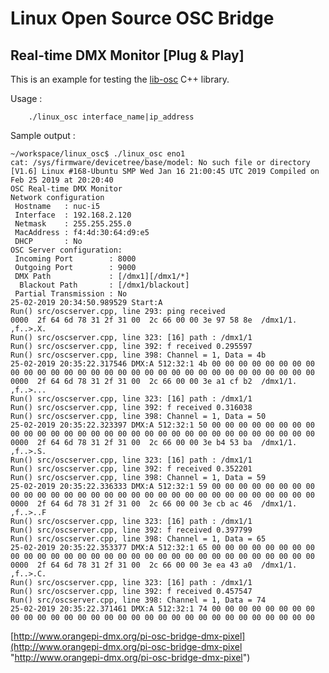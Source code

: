 # Linux Open Source OSC Bridge #
## Real-time DMX Monitor [Plug & Play] ##

This is an example for testing the [lib-osc](https://github.com/vanvught/rpidmx512/tree/master/lib-osc) C++ library.

Usage :

		./linux_osc interface_name|ip_address

Sample output :
	
	~/workspace/linux_osc$ ./linux_osc eno1
	cat: /sys/firmware/devicetree/base/model: No such file or directory
	[V1.6] Linux #168-Ubuntu SMP Wed Jan 16 21:00:45 UTC 2019 Compiled on Feb 25 2019 at 20:20:40
	OSC Real-time DMX Monitor
	Network configuration
	 Hostname   : nuc-i5
	 Interface  : 192.168.2.120
	 Netmask    : 255.255.255.0
	 MacAddress : f4:4d:30:64:d9:e5
	 DHCP       : No
	OSC Server configuration:
	 Incoming Port        : 8000
	 Outgoing Port        : 9000
	 DMX Path             : [/dmx1][/dmx1/*]
	  Blackout Path       : [/dmx1/blackout]
	 Partial Transmission : No
	25-02-2019 20:34:50.989529 Start:A
	Run() src/oscserver.cpp, line 293: ping received
	0000  2f 64 6d 78 31 2f 31 00  2c 66 00 00 3e 97 58 8e  /dmx1/1. ,f..>.X.
	Run() src/oscserver.cpp, line 323: [16] path : /dmx1/1
	Run() src/oscserver.cpp, line 392: f received 0.295597
	Run() src/oscserver.cpp, line 398: Channel = 1, Data = 4b
	25-02-2019 20:35:22.317546 DMX:A 512:32:1 4b 00 00 00 00 00 00 00 00 00 00 00 00 00 00 00 00 00 00 00 00 00 00 00 00 00 00 00 00 00 00 00
	0000  2f 64 6d 78 31 2f 31 00  2c 66 00 00 3e a1 cf b2  /dmx1/1. ,f..>...
	Run() src/oscserver.cpp, line 323: [16] path : /dmx1/1
	Run() src/oscserver.cpp, line 392: f received 0.316038
	Run() src/oscserver.cpp, line 398: Channel = 1, Data = 50
	25-02-2019 20:35:22.323397 DMX:A 512:32:1 50 00 00 00 00 00 00 00 00 00 00 00 00 00 00 00 00 00 00 00 00 00 00 00 00 00 00 00 00 00 00 00
	0000  2f 64 6d 78 31 2f 31 00  2c 66 00 00 3e b4 53 ba  /dmx1/1. ,f..>.S.
	Run() src/oscserver.cpp, line 323: [16] path : /dmx1/1
	Run() src/oscserver.cpp, line 392: f received 0.352201
	Run() src/oscserver.cpp, line 398: Channel = 1, Data = 59
	25-02-2019 20:35:22.336333 DMX:A 512:32:1 59 00 00 00 00 00 00 00 00 00 00 00 00 00 00 00 00 00 00 00 00 00 00 00 00 00 00 00 00 00 00 00
	0000  2f 64 6d 78 31 2f 31 00  2c 66 00 00 3e cb ac 46  /dmx1/1. ,f..>..F
	Run() src/oscserver.cpp, line 323: [16] path : /dmx1/1
	Run() src/oscserver.cpp, line 392: f received 0.397799
	Run() src/oscserver.cpp, line 398: Channel = 1, Data = 65
	25-02-2019 20:35:22.353377 DMX:A 512:32:1 65 00 00 00 00 00 00 00 00 00 00 00 00 00 00 00 00 00 00 00 00 00 00 00 00 00 00 00 00 00 00 00
	0000  2f 64 6d 78 31 2f 31 00  2c 66 00 00 3e ea 43 a0  /dmx1/1. ,f..>.C.
	Run() src/oscserver.cpp, line 323: [16] path : /dmx1/1
	Run() src/oscserver.cpp, line 392: f received 0.457547
	Run() src/oscserver.cpp, line 398: Channel = 1, Data = 74
	25-02-2019 20:35:22.371461 DMX:A 512:32:1 74 00 00 00 00 00 00 00 00 00 00 00 00 00 00 00 00 00 00 00 00 00 00 00 00 00 00 00 00 00 00 00




[http://www.orangepi-dmx.org/pi-osc-bridge-dmx-pixel](http://www.orangepi-dmx.org/pi-osc-bridge-dmx-pixel "http://www.orangepi-dmx.org/pi-osc-bridge-dmx-pixel")